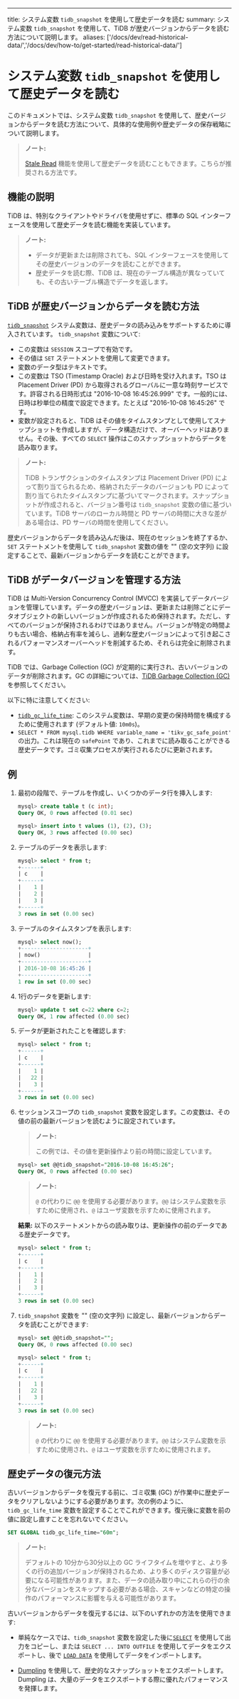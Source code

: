 ---
title: システム変数 `tidb_snapshot` を使用して歴史データを読む
summary: システム変数 `tidb_snapshot` を使用して、TiDB が歴史バージョンからデータを読む方法について説明します。
aliases: ['/docs/dev/read-historical-data/','/docs/dev/how-to/get-started/read-historical-data/']

# システム変数 `tidb_snapshot` を使用して歴史データを読む

このドキュメントでは、システム変数 `tidb_snapshot` を使用して、歴史バージョンからデータを読む方法について、具体的な使用例や歴史データの保存戦略について説明します。

> **ノート:**
>
> [Stale Read](/stale-read.md) 機能を使用して歴史データを読むこともできます。こちらが推奨される方法です。

## 機能の説明

TiDB は、特別なクライアントやドライバを使用せずに、標準の SQL インターフェースを使用して歴史データを読む機能を実装しています。

> **ノート:**
>
> - データが更新または削除されても、SQL インターフェースを使用してその歴史バージョンのデータを読むことができます。
> - 歴史データを読む際、TiDB は、現在のテーブル構造が異なっていても、その古いテーブル構造でデータを返します。

## TiDB が歴史バージョンからデータを読む方法

[`tidb_snapshot`](/system-variables.md#tidb_snapshot) システム変数は、歴史データの読み込みをサポートするために導入されています。 `tidb_snapshot` 変数について:

- この変数は `SESSION` スコープで有効です。
- その値は `SET` ステートメントを使用して変更できます。
- 変数のデータ型はテキストです。
- この変数は TSO (Timestamp Oracle) および日時を受け入れます。TSO は Placement Driver (PD) から取得されるグローバルに一意な時刻サービスです。許容される日時形式は "2016-10-08 16:45:26.999" です。一般的には、日時は秒単位の精度で設定できます。たとえば "2016-10-08 16:45:26" です。
- 変数が設定されると、TiDB はその値をタイムスタンプとして使用してスナップショットを作成しますが、データ構造だけで、オーバーヘッドはありません。その後、すべての `SELECT` 操作はこのスナップショットからデータを読み取ります。

> **ノート:**
>
> TiDB トランザクションのタイムスタンプは Placement Driver (PD) によって割り当てられるため、格納されたデータのバージョンも PD によって割り当てられたタイムスタンプに基づいてマークされます。スナップショットが作成されると、バージョン番号は `tidb_snapshot` 変数の値に基づいています。TiDB サーバのローカル時間と PD サーバの時間に大きな差がある場合は、PD サーバの時間を使用してください。

歴史バージョンからデータを読み込んだ後は、現在のセッションを終了するか、`SET` ステートメントを使用して `tidb_snapshot` 変数の値を "" (空の文字列) に設定することで、最新バージョンからデータを読むことができます。

## TiDB がデータバージョンを管理する方法

TiDB は Multi-Version Concurrency Control (MVCC) を実装してデータバージョンを管理しています。データの歴史バージョンは、更新または削除ごとにデータオブジェクトの新しいバージョンが作成されるため保持されます。ただし、すべてのバージョンが保持されるわけではありません。バージョンが特定の時間よりも古い場合、格納占有率を減らし、過剰な歴史バージョンによって引き起こされるパフォーマンスオーバーヘッドを削減するため、それらは完全に削除されます。

TiDB では、Garbage Collection (GC) が定期的に実行され、古いバージョンのデータが削除されます。GC の詳細については、[TiDB Garbage Collection (GC)](/garbage-collection-overview.md) を参照してください。

以下に特に注意してください:

- [`tidb_gc_life_time`](/system-variables.md#tidb_gc_life_time-new-in-v50): このシステム変数は、早期の変更の保持時間を構成するために使用されます (デフォルト値: `10m0s`)。
- `SELECT * FROM mysql.tidb WHERE variable_name = 'tikv_gc_safe_point'` の出力。これは現在の `safePoint` であり、これまでに読み取ることができる歴史データです。ゴミ収集プロセスが実行されるたびに更新されます。

## 例

1. 最初の段階で、テーブルを作成し、いくつかのデータ行を挿入します:

    ```sql
    mysql> create table t (c int);
    Query OK, 0 rows affected (0.01 sec)

    mysql> insert into t values (1), (2), (3);
    Query OK, 3 rows affected (0.00 sec)
    ```

2. テーブルのデータを表示します:

    ```sql
    mysql> select * from t;
    +------+
    | c    |
    +------+
    |    1 |
    |    2 |
    |    3 |
    +------+
    3 rows in set (0.00 sec)
    ```

3. テーブルのタイムスタンプを表示します:

    ```sql
    mysql> select now();
    +---------------------+
    | now()               |
    +---------------------+
    | 2016-10-08 16:45:26 |
    +---------------------+
    1 row in set (0.00 sec)
    ```

4. 1行のデータを更新します:

    ```sql
    mysql> update t set c=22 where c=2;
    Query OK, 1 row affected (0.00 sec)
    ```

5. データが更新されたことを確認します:

    ```sql
    mysql> select * from t;
    +------+
    | c    |
    +------+
    |    1 |
    |   22 |
    |    3 |
    +------+
    3 rows in set (0.00 sec)
    ```

6. セッションスコープの `tidb_snapshot` 変数を設定します。この変数は、その値の前の最新バージョンを読むように設定されています。

    > **ノート:**
    >
    > この例では、その値を更新操作より前の時間に設定しています。

    ```sql
    mysql> set @@tidb_snapshot="2016-10-08 16:45:26";
    Query OK, 0 rows affected (0.00 sec)
    ```

    > **ノート:**
    >
    > `@` の代わりに `@@` を使用する必要があります。`@@` はシステム変数を示すために使用され、`@` はユーザ変数を示すために使用されます。

    **結果:** 以下のステートメントからの読み取りは、更新操作の前のデータである歴史データです。

    ```sql
    mysql> select * from t;
    +------+
    | c    |
    +------+
    |    1 |
    |    2 |
    |    3 |
    +------+
    3 rows in set (0.00 sec)
    ```

7. `tidb_snapshot` 変数を "" (空の文字列) に設定し、最新バージョンからデータを読むことができます:

    ```sql
    mysql> set @@tidb_snapshot="";
    Query OK, 0 rows affected (0.00 sec)
    ```

    ```sql
    mysql> select * from t;
    +------+
    | c    |
    +------+
    |    1 |
    |   22 |
    |    3 |
    +------+
    3 rows in set (0.00 sec)
    ```

    > **ノート:**
    >
    > `@` の代わりに `@@` を使用する必要があります。`@@` はシステム変数を示すために使用され、`@` はユーザ変数を示すために使用されます。

## 歴史データの復元方法

古いバージョンからデータを復元する前に、ゴミ収集 (GC) が作業中に歴史データをクリアしないようにする必要があります。次の例のように、`tidb_gc_life_time` 変数を設定することでこれができます。復元後に変数を前の値に設定し直すことを忘れないでください。

```sql
SET GLOBAL tidb_gc_life_time="60m";
```

> **ノート:**
>
> デフォルトの 10分から30分以上の GC ライフタイムを増やすと、より多くの行の追加バージョンが保持されるため、より多くのディスク容量が必要になる可能性があります。また、データの読み取り中にこれらの行の余分なバージョンをスキップする必要がある場合、スキャンなどの特定の操作のパフォーマンスに影響を与える可能性があります。

古いバージョンからデータを復元するには、以下のいずれかの方法を使用できます:

- 単純なケースでは、`tidb_snapshot` 変数を設定した後に[`SELECT`](/sql-statements/sql-statement-select.md) を使用して出力をコピーし、または `SELECT ... INTO OUTFILE` を使用してデータをエクスポートし、後で [`LOAD DATA`](/sql-statements/sql-statement-load-data.md) を使用してデータをインポートします。

- [Dumpling](https://docs.pingcap.com/tidb/stable/dumpling-overview#export-historical-data-snapshots-of-tidb) を使用して、歴史的なスナップショットをエクスポートします。Dumpling は、大量のデータをエクスポートする際に優れたパフォーマンスを発揮します。
